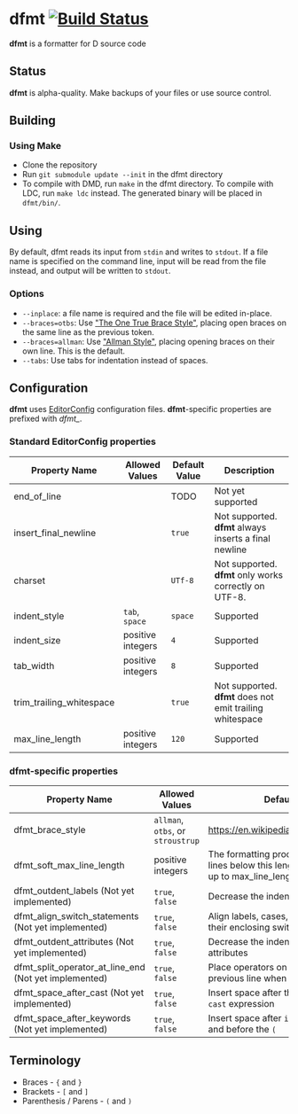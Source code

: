 # dfmt [![Build Status](https://travis-ci.org/Hackerpilot/dfmt.svg)](https://travis-ci.org/Hackerpilot/dfmt)
**dfmt** is a formatter for D source code

## Status
**dfmt** is alpha-quality. Make backups of your files or use source control.


## Building
### Using Make
* Clone the repository
* Run ```git submodule update --init``` in the dfmt directory
* To compile with DMD, run ```make``` in the dfmt directory. To compile with
  LDC, run ```make ldc``` instead. The generated binary will be placed in ```dfmt/bin/```.


## Using
By default, dfmt reads its input from ```stdin``` and writes to ```stdout```.
If a file name is specified on the command line, input will be read from the
file instead, and output will be written to ```stdout```.
### Options
* ```--inplace```: a file name is required and the file will be edited in-place.
* ```--braces=otbs```: Use ["The One True Brace Style"](https://en.wikipedia.org/wiki/Indent_style#Variant:_1TBS), placing open braces on
  the same line as the previous token.
* ```--braces=allman```: Use ["Allman Style"](https://en.wikipedia.org/wiki/Indent_style#Allman_style),
  placing opening braces on their own line. This is the default.
* ```--tabs```: Use tabs for indentation instead of spaces.

## Configuration
**dfmt** uses [EditorConfig](http://editorconfig.org/) configuration files.
**dfmt**-specific properties are prefixed with *dfmt_*.
### Standard EditorConfig properties
Property Name | Allowed Values | Default Value | Description
--------------|----------------|---------------|------------
end_of_line | | TODO | Not yet supported
insert_final_newline | | `true` | Not supported. **dfmt** always inserts a final newline
charset | | `UTf-8` | Not supported. **dfmt** only works correctly on UTF-8.
indent_style | `tab`, `space` | `space` | Supported
indent_size | positive integers | `4` | Supported
tab_width | positive integers | `8` | Supported
trim_trailing_whitespace | | `true` | Not supported. **dfmt** does not emit trailing whitespace
max_line_length | positive integers | `120` | Supported
### dfmt-specific properties
Property Name | Allowed Values | Default Value | Description
--------------|----------------|---------------|------------
dfmt_brace_style | `allman`, `otbs`, or `stroustrup` | https://en.wikipedia.org/wiki/Brace_style
dfmt_soft_max_line_length | positive integers | The formatting process will usually keep lines below this length, but they may be up to max_line_length columns long.
dfmt_outdent_labels (Not yet implemented) | `true`, `false` | Decrease the indentation of labels
dfmt_align_switch_statements (Not yet implemented) | `true`, `false` | Align labels, cases, and defaults with their enclosing switch
dfmt_outdent_attributes (Not yet implemented) | `true`, `false` | Decrease the indentation level of attributes
dfmt_split_operator_at_line_end (Not yet implemented) | `true`, `false` | Place operators on the end of the previous line when splitting lines
dfmt_space_after_cast (Not yet implemented) | `true`, `false` | Insert space after the closing paren of a `cast` expression
dfmt_space_after_keywords (Not yet implemented) | `true`, `false` | Insert space after `if`, `while`, `foreach`, etc, and before the `(`

## Terminology
* Braces - `{` and `}`
* Brackets - `[` and `]`
* Parenthesis / Parens  - `(` and `)`
